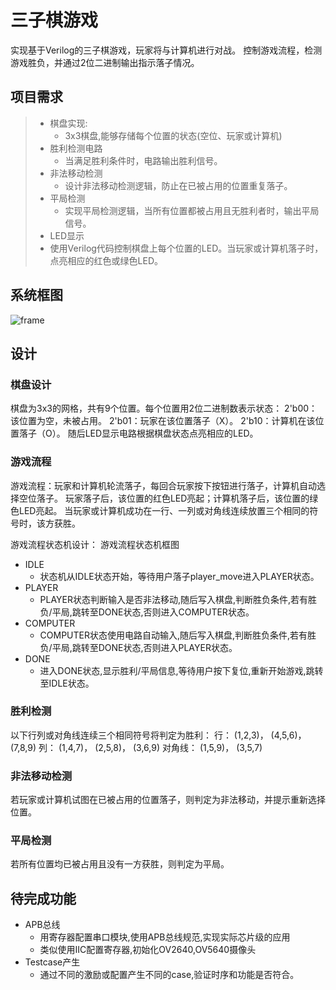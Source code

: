 # 三子棋游戏

实现基于Verilog的三子棋游戏，玩家将与计算机进行对战。
控制游戏流程，检测游戏胜负，并通过2位二进制输出指示落子情况。

## 项目需求

> - 棋盘实现:
>   - 3x3棋盘,能够存储每个位置的状态(空位、玩家或计算机)
> - 胜利检测电路
>   - 当满足胜利条件时，电路输出胜利信号。
> - 非法移动检测
>   - 设计非法移动检测逻辑，防止在已被占用的位置重复落子。
> - 平局检测
>   - 实现平局检测逻辑，当所有位置都被占用且无胜利者时，输出平局信号。
> -  LED显示
>   - 使用Verilog代码控制棋盘上每个位置的LED。当玩家或计算机落子时，点亮相应的红色或绿色LED。

## 系统框图

![frame](/doc/images/frame.png)


## 设计

### 棋盘设计
棋盘为3x3的网格，共有9个位置。每个位置用2位二进制数表示状态：
2'b00：该位置为空，未被占用。
2'b01：玩家在该位置落子（X）。
2'b10：计算机在该位置落子（O）。
随后LED显示电路根据棋盘状态点亮相应的LED。

### 游戏流程
游戏流程：玩家和计算机轮流落子，每回合玩家按下按钮进行落子，计算机自动选择空位落子。
玩家落子后，该位置的红色LED亮起；计算机落子后，该位置的绿色LED亮起。
当玩家或计算机成功在一行、一列或对角线连续放置三个相同的符号时，该方获胜。

游戏流程状态机设计：
游戏流程状态机框图
- IDLE
    - 状态机从IDLE状态开始，等待用户落子player_move进入PLAYER状态。
- PLAYER
    - PLAYER状态判断输入是否非法移动,随后写入棋盘,判断胜负条件,若有胜负/平局,跳转至DONE状态,否则进入COMPUTER状态。
- COMPUTER
    - COMPUTER状态使用电路自动输入,随后写入棋盘,判断胜负条件,若有胜负/平局,跳转至DONE状态,否则进入PLAYER状态。
- DONE
    - 进入DONE状态,显示胜利/平局信息,等待用户按下复位,重新开始游戏,跳转至IDLE状态。

### 胜利检测
以下行列或对角线连续三个相同符号将判定为胜利：
行： (1,2,3)， (4,5,6)， (7,8,9)
列： (1,4,7)， (2,5,8)， (3,6,9)
对角线： (1,5,9)， (3,5,7)

### 非法移动检测
若玩家或计算机试图在已被占用的位置落子，则判定为非法移动，并提示重新选择位置。

### 平局检测
若所有位置均已被占用且没有一方获胜，则判定为平局。



## 待完成功能

- APB总线
    - 用寄存器配置串口模块,使用APB总线规范,实现实际芯片级的应用
    - 类似使用IIC配置寄存器,初始化OV2640,OV5640摄像头
- Testcase产生
    - 通过不同的激励或配置产生不同的case,验证时序和功能是否符合。